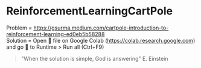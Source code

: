 # ReinforcementLearningCartPole

Problem = https://gsurma.medium.com/cartpole-introduction-to-reinforcement-learning-ed0eb5b58288 <br />
Solution = 
Open 📖 file on Google Colab (https://colab.research.google.com) and go 🏃 to Runtime > Run all (Ctrl+F9) 

> "When the solution is simple, God is answering" E. Einstein
